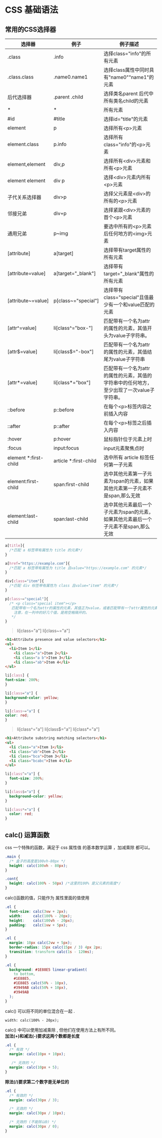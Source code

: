 # CSS 基础语法

## 常用的CSS选择器

| 选择器                | 例子                | 例子描述                            |
| ------------------ | ----------------- | ------------------------------- |
| .class             | .info             | 选择class="info"的所有元素             |
| .class.class       | .name0.name1      | 选择class属性中同时具有"name0""name1"的元素 |
| 后代选择器          | .parent .child    | 选择类名parent 后代中所有类名child的元素      |
| *                 | *                | 所有元素                            |
| #id               | #title           | 选择id="title"的元素                 |
| element            | p                 | 选择所有\<p>元素                     |
| element.class      | p.info            | 选择所有class="info"的\<p>元素         |
| element,element    | div,p             | 选择所有\<div>元素和所有\<p>元素           |
| element element    | div p             | 选择\<div>元素内所有\<p>元素             |
| 子代关系选择器       | div>p             | 选择父元素是\<div>的所有的\<p>元素          |
| 邻接兄弟            | div+p             | 选择紧跟\<div>元素的首个\<p>元素           |
| 通用兄弟            | p~img             | 要选中所有的\<p>元素后任何地方的\<img>元素          |
| [attribute]       | a[target]         | 选择带有target属性的所有元素               |
| [attribute=value] | a[target="_blank"] | 选择带有target="_blank"属性的所有元素     |
| [attribute~=value] | p[class~="special"] | 选择带有 class="special"且值最少有一个和value匹配的元素     |
| [attr^=value]      | li[class^="box-"] | 匹配带有一个名为attr的属性的元素，其值开头为value子字符串。     |
| [attr$=value]      | li[class$="-box"] | 匹配带有一个名为attr的属性的元素，其值结尾为value子字符串     |
| [attr*=value]      | li[class*="box"] | 匹配带有一个名为attr的属性的元素，其值的字符串中的任何地方，至少出现了一次value子字符串。     |
| ::before           | p::before         | 在每个\<p>标签内容之前插入内容               |
| ::after            | p::after          | 在每个\<p>标签之后插入内容                 |
| :hover             | p:hover           | 鼠标指针位于元素上时                      |
| :focus             | input:focus       | input元素聚焦点时                     |
| element  *:first-child  | article  *:first-child  | 选中所有 article 标签任何第一子元素                     |
| element:first-child     | span:first-child       | 选中其他元素第一子元素为span的元素，如果其他元素第一子元素不是span,那么无效
| element:last-child     | span:last-child       | 选中其他元素最后一个子元素为span的元素，如果其他元素最后一个子元素不是span,那么无效

```css
a[title]{
  /*匹配 a 标签带有属性为 title 的元素*/
}

a[href="https://example.com"]{
  /*匹配 a 标签带有属性为 title 且value="https://example.com" 的元素*/
}

div[class="item"]{
  /*匹配 div 标签带有属性为 class 且value="item" 的元素*/
}

p[class~="special"]{
  /* <p class="special item"></p>
   匹配带有一个名为attr的属性的元素，其值正为value，或者匹配带有一个attr属性的元素，其值有一个或者更多，至少有一个和value匹配。
    注意，在一列中的好几个值，是用空格隔开的。
   */
}
```
> li[class="a"] li[class~="a"]
```html
<h1>Attribute presence and value selectors</h1>
<ul>
  <li>Item 1</li>
    <li class="a">Item 2</li>
    <li class="a b">Item 3</li>
    <li class="ab">Item 4</li>
</ul>
```
```css
li[class] {
font-size: 200%;
}

li[class="a"] {
background-color: yellow;
}

li[class~="a"] {
color: red;
}
```


> li[class^="a"] li[class$="a"] li[class*="a"]

```html
<h1>Attribute substring matching selectors</h1>
<ul>
  <li class="a">Item 1</li>
  <li class="ab">Item 2</li>
  <li class="bca">Item 3</li>
  <li class="bcabc">Item 4</li>
</ul>
```

```css
li[class^="a"] {
  font-size: 200%;
}

li[class$="a"] {
  background-color: yellow;
}

li[class*="a"] {
  color: red;
}
```

## calc() 运算函数

css 一个特殊的函数，满足于 css 属性值 的基本数学运算 ，加减乘除 都可以。

```css
.main {
  /* 盒子的高度是100vh-80px */
  height: calc(100vh - 80px);
}

.cont{
  height: calc(100% - 50px) /*这里的100% 是父元素的高度*/
}
```

calc()函数的值，只能作为 属性里面的值使用

```css
.el {
  font-size: calc(3vw + 2px);
  width:     calc(100% - 20px);
  height:    calc(100vh - 20px);
  padding:   calc(1vw + 5px);
}

.el {
  margin: 10px calc(2vw + 5px);
  border-radius: 15px calc(15px / 3) 4px 2px;
  transition: transform calc(1s - 120ms);
}

.el {
  background: #1E88E5 linear-gradient(
    to bottom,
    #1E88E5,
    #1E88E5 calc(50% - 10px),
    #3949AB calc(50% + 10px),
    #3949AB
  );
}
```

calc() 可以将不同的单位混合在一起 .

```
width: calc(100% - 20px);
```

calc() 中可以使用加减乘除 , 但他们在使用方法上有所不同。  
**加法(+)和减法(-)要求这两个数都是长度**

```css
.el {
  /* 有效 */
  margin: calc(10px + 10px);

   /* 无效的 */
  margin: calc(10px + 5);
}
```

**除法(/)要求第二个数字是无单位的**

```css
.el {
  /* 有效的 */
  margin: calc(30px / 3);

  /* 无效的 */
  margin: calc(30px / 10px);

  /* 无效的 (不能除以0) */
  margin: calc(30px / 0);
}
```
